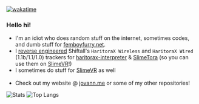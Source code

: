 [![wakatime](https://wakatime.com/badge/user/3f0ed1ab-5102-42ce-9a32-d63c5d9e840c.svg)](https://wakatime.com/@3f0ed1ab-5102-42ce-9a32-d63c5d9e840c)

### Hello hi! 
* I'm an idiot who does random stuff on the internet, sometimes codes, and dumb stuff for [femboyfurry.net](https://femboyfurry.net).<br>
* I [reverse engineered](https://github.com/JovannMC/haritora-gx-poc) Shiftall's `HaritoraX Wireless` and `HaritoraX Wired` (1.1b/1.1/1.0) trackers for [haritorax-interpreter](https://github.com/JovannMC/haritorax-interpreter) & [SlimeTora](https://github.com/OCSYT/SlimeTora) (so you can use them on [SlimeVR](https://github.com/SlimeVR)!)
* I sometimes do stuff for [SlimeVR](https://github.com/SlimeVR) as well
<br><br>
* Check out my website @ [jovann.me](https://jovann.me) or some of my other repositories!

![Stats](https://github-readme-stats.vercel.app/api?username=JovannMC&&hide_title=true&show_icons=true&theme=github_dark&hide_border=true)
![Top Langs](https://github-readme-stats.vercel.app/api/top-langs/?username=JovannMC&hide_title=true&theme=github_dark&hide_border=true&layout=compact)

